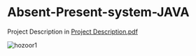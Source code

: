 # Absent-Present-system-JAVA
Project Description in  [Project Description.pdf](https://github.com/fam25ti/Absent-Present-system-JAVA/files/6377727/Project.Description.pdf)

![hozoor1](https://user-images.githubusercontent.com/74320148/120551623-7d409180-c40b-11eb-99ce-6bbbdf09fb2a.PNG)
